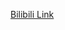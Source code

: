 [Bilibili Link](https://www.bilibili.com/video/BV1At411m753/?spm_id_from=333.788.recommend_more_video.0&vd_source=c801aa3fac0e6e97b0df71f74a8b25bd)